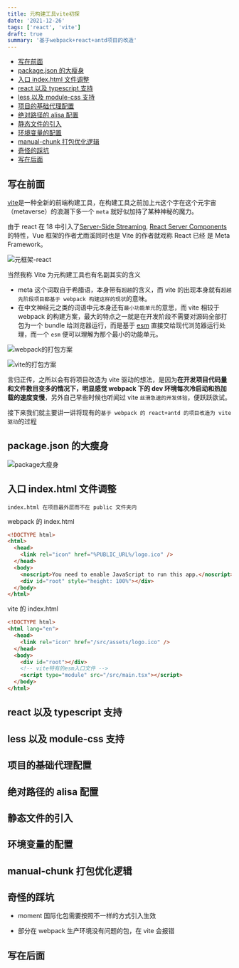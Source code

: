 ```yaml
---
title: 元构建工具vite初探
date: '2021-12-26'
tags: ['react', 'vite']
draft: true
summary: '基于webpack+react+antd项目的改造'
---
```


- [写在前面](#写在前面)
- [package.json 的大瘦身](#packagejson-的大瘦身)
- [入口 index.html 文件调整](#入口-indexhtml-文件调整)
- [react 以及 typescript 支持](#react-以及-typescript-支持)
- [less 以及 module-css 支持](#less-以及-module-css-支持)
- [项目的基础代理配置](#项目的基础代理配置)
- [绝对路径的 alisa 配置](#绝对路径的-alisa-配置)
- [静态文件的引入](#静态文件的引入)
- [环境变量的配置](#环境变量的配置)
- [manual-chunk 打包优化逻辑](#manual-chunk-打包优化逻辑)
- [奇怪的踩坑](#奇怪的踩坑)
- [写在后面](#写在后面)

## 写在前面

[vite](https://cn.vitejs.dev/)是一种全新的前端构建工具，在构建工具之前加上`元`这个字在这个元宇宙（metaverse）的浪潮下多一个 `meta` 就好似加持了某种神秘的魔力。

由于 react 在 18 中引入了[Server-Side Streaming](https://nextjs.org/blog/next-12#server-side-streaming), [React Server Components](https://nextjs.org/blog/next-12#react-server-components) 的特性，Vue 框架的作者尤雨溪同时也是 Vite 的作者就戏称 React 已经
是 Meta Framework。

![元框架-react](/static/images/react-meta.jpg)

当然我称 Vite 为元构建工具也有名副其实的含义

- meta 这个词取自于希腊语，本身带有`超越`的含义，而 vite 的出现本身就有`超越先阶段项目都基于 webpack 构建这样的现状`的意味。
- 在中文神经元之类的词语中元本身还有`最小功能单元`的意思，而 vite 相较于 webpack 的构建方案，最大的特点之一就是在开发阶段不需要对源码全部打包为一个 bundle 给浏览器运行，而是基于 [esm](https://nodejs.org/api/esm.html) 直接交给现代浏览器运行处理，而一个 `esm` 便可以理解为那个最小的功能单元。

![webpack的打包方案](/static/images/bundler.37740380.png)

![vite的打包方案](/static/images/esm.3070012d.png)

言归正传，之所以会有将项目改造为 vite 驱动的想法，是因为**在开发项目代码量和文件数目变多的情况下，明显感觉 webpack 下的 dev 环境每次冷启动和热加载的速度变慢**，另外自己早些时候也听闻过 vite `丝滑急速的开发体验`，便跃跃欲试。

接下来我们就主要讲一讲将现有的`基于 webpack 的 react+antd 的项目改造为 vite 驱动`的过程

## package.json 的大瘦身

![package大瘦身](/static/images/slim-package.jpeg)

## 入口 index.html 文件调整

`index.html 在项目最外层而不在 public 文件夹内`

webpack 的 index.html

```html
<!DOCTYPE html>
<html>
  <head>
    <link rel="icon" href="%PUBLIC_URL%/logo.ico" />
  </head>
  <body>
    <noscript>You need to enable JavaScript to run this app.</noscript>
    <div id="root" style="height: 100%"></div>
  </body>
</html>
```

vite 的 index.html

```html
<!DOCTYPE html>
<html lang="en">
  <head>
    <link rel="icon" href="/src/assets/logo.ico" />
  </head>
  <body>
    <div id="root"></div>
    <!-- vite特有的esm入口文件 -->
    <script type="module" src="/src/main.tsx"></script>
  </body>
</html>
```

## react 以及 typescript 支持

## less 以及 module-css 支持

## 项目的基础代理配置

## 绝对路径的 alisa 配置

## 静态文件的引入

## 环境变量的配置

## manual-chunk 打包优化逻辑

## 奇怪的踩坑

- moment 国际化包需要按照不一样的方式引入生效

- 部分在 webpack 生产环境没有问题的包，在 vite 会报错

## 写在后面
